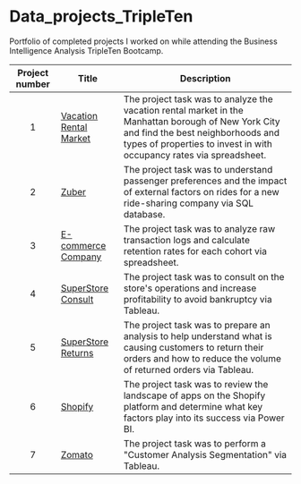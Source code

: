# Data_projects_TripleTen
Portfolio of completed projects I worked on while attending the Business Intelligence Analysis TripleTen Bootcamp.


| Project number | Title | Description |
| :-----------: | ----------- |----------- |
| 1 | <a href='https://github.com/simrandulai/Data_projects_TripleTen/tree/main/Vacation%20Rental%20Market' target=_blank><u>Vacation Rental Market</u></a>| The project task was to analyze the vacation rental market in the Manhattan borough of New York City and find the best neighborhoods and types of properties to invest in with occupancy rates via spreadsheet. |
| 2 | <a href='https://github.com/simrandulai/Data_projects_TripleTen/tree/main/Zuber' target=_blank><u>Zuber</u></a> | The project task was to understand passenger preferences and the impact of external factors on rides for a new ride-sharing company via SQL database. |
| 3 | <a href='https://github.com/simrandulai/Data_projects_TripleTen/tree/main/E-commerce%20Company' target=_blank><u>E-commerce Company</u></a> | The project task was to analyze raw transaction logs and calculate retention rates for each cohort via spreadsheet. |
| 4 | <a href='https://github.com/simrandulai/Data_projects_TripleTen/tree/main/SuperStore%20Consult' target=_blank><u>SuperStore Consult</u></a> | The project task was to consult on the store's operations and increase profitability to avoid bankruptcy via Tableau. |
| 5 | [SuperStore Returns](https://github.com/simrandulai/Data_projects_TripleTen/tree/main/SuperStore%20Returns) | The project task was to prepare an analysis to help understand what is causing customers to return their orders and how to reduce the volume of returned orders via Tableau. |
| 6 | [Shopify](https://github.com/simrandulai/Data_projects_TripleTen/tree/main/Shopify) | The project task was to review the landscape of apps on the Shopify platform and determine what key factors play into its success via Power BI. |
| 7 | [Zomato](https://github.com/simrandulai/Data_projects_TripleTen/tree/main/Zomato) | The project task was to perform a "Customer Analysis Segmentation" via Tableau. |
